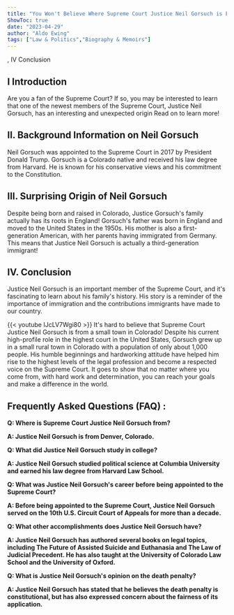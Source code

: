 ```yaml
---
title: "You Won't Believe Where Supreme Court Justice Neil Gorsuch is From!"
ShowToc: true 
date: "2023-04-29"
author: "Aldo Ewing" 
tags: ["Law & Politics","Biography & Memoirs"]
---
```

, IV Conclusion

## I Introduction
Are you a fan of the Supreme Court? If so, you may be interested to learn that one of the newest members of the Supreme Court, Justice Neil Gorsuch, has an interesting and unexpected origin Read on to learn more!

## II. Background Information on Neil Gorsuch
Neil Gorsuch was appointed to the Supreme Court in 2017 by President Donald Trump. Gorsuch is a Colorado native and received his law degree from Harvard. He is known for his conservative views and his commitment to the Constitution.

## III. Surprising Origin of Neil Gorsuch
Despite being born and raised in Colorado, Justice Gorsuch's family actually has its roots in England! Gorsuch's father was born in England and moved to the United States in the 1950s. His mother is also a first-generation American, with her parents having immigrated from Germany. This means that Justice Neil Gorsuch is actually a third-generation immigrant!

## IV. Conclusion
Justice Neil Gorsuch is an important member of the Supreme Court, and it's fascinating to learn about his family's history. His story is a reminder of the importance of immigration and the contributions immigrants have made to our country.

{{< youtube IJcLV7Wgi80 >}} 
It's hard to believe that Supreme Court Justice Neil Gorsuch is from a small town in Colorado! Despite his current high-profile role in the highest court in the United States, Gorsuch grew up in a small rural town in Colorado with a population of only about 1,000 people. His humble beginnings and hardworking attitude have helped him rise to the highest levels of the legal profession and become a respected voice on the Supreme Court. It goes to show that no matter where you come from, with hard work and determination, you can reach your goals and make a difference in the world.

## Frequently Asked Questions (FAQ) :
**Q: Where is Supreme Court Justice Neil Gorsuch from?**

**A: Justice Neil Gorsuch is from Denver, Colorado.**


**Q: What did Justice Neil Gorsuch study in college?**

**A: Justice Neil Gorsuch studied political science at Columbia University and earned his law degree from Harvard Law School.**


**Q: What was Justice Neil Gorsuch's career before being appointed to the Supreme Court?**

**A: Before being appointed to the Supreme Court, Justice Neil Gorsuch served on the 10th U.S. Circuit Court of Appeals for more than a decade.**


**Q: What other accomplishments does Justice Neil Gorsuch have?**

**A: Justice Neil Gorsuch has authored several books on legal topics, including The Future of Assisted Suicide and Euthanasia and The Law of Judicial Precedent. He has also taught at the University of Colorado Law School and the University of Oxford.**


**Q: What is Justice Neil Gorsuch's opinion on the death penalty?**

**A: Justice Neil Gorsuch has stated that he believes the death penalty is constitutional, but has also expressed concern about the fairness of its application.**



